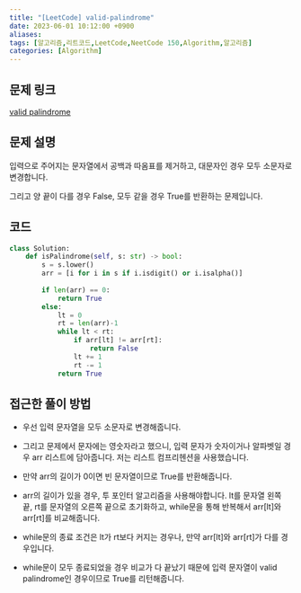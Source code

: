 ```yaml
---
title: "[LeetCode] valid-palindrome"
date: 2023-06-01 10:12:00 +0900
aliases: 
tags: [알고리즘,리트코드,LeetCode,NeetCode 150,Algorithm,알고리즘]
categories: [Algorithm]
---
```


## 문제 링크

[valid palindrome](https://leetcode.com/problems/valid-palindrome/)

## 문제 설명

입력으로 주어지는 문자열에서 공백과 따옴표를 제거하고, 대문자인 경우 모두 소문자로 변경합니다.

그리고 양 끝이 다를 경우 False, 모두 같을 경우 True를 반환하는 문제입니다.

## 코드

```python
class Solution:
    def isPalindrome(self, s: str) -> bool:
        s = s.lower()
        arr = [i for i in s if i.isdigit() or i.isalpha()]
        
        if len(arr) == 0:
            return True
        else:
            lt = 0
            rt = len(arr)-1
            while lt < rt:
                if arr[lt] != arr[rt]:
                    return False
                lt += 1
                rt -= 1
            return True
```

## 접근한 풀이 방법

- 우선 입력 문자열을 모두 소문자로 변경해줍니다.

- 그리고 문제에서 문자에는 영숫자라고 했으니, 입력 문자가 숫자이거나 알파벳일 경우 arr 리스트에 담아줍니다.
저는 리스트 컴프리헨션을 사용했습니다.

- 만약 arr의 길이가 0이면 빈 문자열이므로 True를 반환해줍니다.

- arr의 길이가 있을 경우, 투 포인터 알고리즘을 사용해야합니다. lt를 문자열 왼쪽 끝, rt를 문자열의 오른쪽 끝으로 초기화하고, while문을 통해 반복해서 arr[lt]와 arr[rt]를 비교해줍니다.

- while문의 종료 조건은 lt가 rt보다 커지는 경우나, 만약 arr[lt]와 arr[rt]가 다를 경우입니다.

- while문이 모두 종료되었을 경우 비교가 다 끝났기 때문에 입력 문자열이 valid palindrome인 경우이므로 True를 리턴해줍니다.




